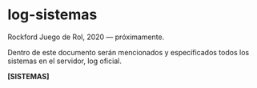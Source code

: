 # log-sistemas
Rockford Juego de Rol, 2020 ― próximamente.

Dentro de este documento serán mencionados y específicados todos los sistemas en el servidor, log oficial.

**[SISTEMAS]**
